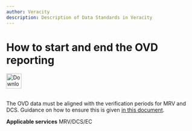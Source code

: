 ```yaml
---
author: Veracity
description: Description of Data Standards in Veracity
---
```


# How to start and end the OVD reporting

<a href="https://veracitycdnprod.blob.core.windows.net/developer/veracitystatic/ovd/How%20to%20start%20and%20end%20reporting.pdf" download>
    <img src="assets/download.png" alt="Download PDF" height="40">
  </a>
  <br>
  <br>

The OVD data must be aligned with the verification periods for MRV and DCS. Guidance on how to ensure this is given [in this document](http://standard.no/).

**Applicable services**
MRV/DCS/EC
